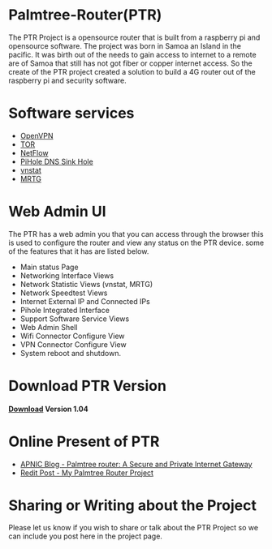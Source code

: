 # Palmtree-Router(PTR)
The PTR Project is a opensource router that is built from a raspberry pi and opensource software. The project was born in Samoa an Island in the pacific. It was birth out of the needs to gain access to internet to a remote are of Samoa that still has not got fiber or copper internet access. So the create of the PTR project created a solution to build a 4G router out of the raspberry pi and security software. 

# Software services 
* [OpenVPN](https://openvpn.net/) 
* [TOR ](https://www.torproject.org/)
* [NetFlow](https://www.ntop.org/)
* [PiHole DNS Sink Hole](https://pi-hole.net/)
* [vnstat](https://humdi.net/vnstat/)
* [MRTG](https://oss.oetiker.ch/mrtg/)

# Web Admin UI
The PTR has a web admin you that you can access through the browser this is used to configure the router and view any status on the PTR device. some of the features that it has are listed below.
- Main status Page 
- Networking Interface Views
- Network Statistic Views (vnstat, MRTG)
- Network Speedtest Views
- Internet External IP and Connected IPs
- Pihole Integrated Interface
- Support Software Service Views
- Web Admin Shell 
- Wifi Connector Configure View
- VPN Connector Configure View
- System reboot and shutdown.

# Download PTR Version
#### [Download](https://drive.google.com/open?id=1U8ZHt2RczXIf5CMJsb2RH5NQnVntZe0e) Version 1.04

# Online Present of PTR 
- [APNIC Blog - Palmtree router: A Secure and Private Internet Gateway](https://blog.apnic.net/2019/11/19/palmtree-router-a-secure-and-private-internet-gateway/)
- [Redit Post - My Palmtree Router Project ](https://www.reddit.com/r/raspberry_pi/comments/9z186z/my_palmtree_router_project/)

# Sharing or Writing about the Project
Please let us know if you wish to share or talk about the PTR Project so we can include you post here in the project page.




